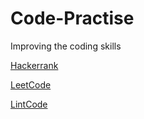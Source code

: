 # Code-Practise
Improving the coding skills

[Hackerrank](https://github.com/nikku1234/Code-Practise/tree/master/HackerRank)

[LeetCode](https://github.com/nikku1234/Code-Practise/tree/master/LeetCode)

[LintCode](https://github.com/nikku1234/Code-Practise/tree/master/LintCode)
